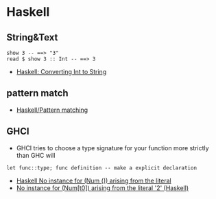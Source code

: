 # Haskell

## String&Text
```
show 3 -- ==> "3"
read $ show 3 :: Int -- ==> 3
```

* [Haskell: Converting Int to String](https://stackoverflow.com/questions/2784271/haskell-converting-int-to-string)

## pattern match
* [Haskell/Pattern matching](https://en.wikibooks.org/wiki/Haskell/Pattern_matching)

## GHCI
* GHCI tries to choose a type signature for your function more strictly than GHC will
```
let func::type; func definition -- make a explicit declaration
```
  * [Haskell No instance for (Num ()) arising from the literal](https://stackoverflow.com/questions/20301976/haskell-no-instance-for-num-arising-from-the-literal)
  * [No instance for (Num[t0]) arising from the literal '2' (Haskell)](https://stackoverflow.com/questions/19086904/no-instance-for-numt0-arising-from-the-literal-2-haskell)
